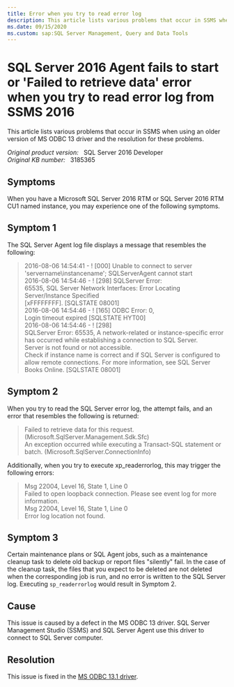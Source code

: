 ```yaml
---
title: Error when you try to read error log
description: This article lists various problems that occur in SSMS when using an older version of MS ODBC 13 driver and the resolution for these problems.
ms.date: 09/15/2020
ms.custom: sap:SQL Server Management, Query and Data Tools
---
```

# SQL Server 2016 Agent fails to start or 'Failed to retrieve data' error when you try to read error log from SSMS 2016

This article lists various problems that occur in SSMS when using an older version of MS ODBC 13 driver and the resolution for these problems.

_Original product version:_ &nbsp; SQL Server 2016 Developer  
_Original KB number:_ &nbsp; 3185365

## Symptoms

When you have a Microsoft SQL Server 2016 RTM or SQL Server 2016 RTM CU1 named instance, you may experience one of the following symptoms.

## Symptom 1

The SQL Server Agent log file displays a message that resembles the following:

> 2016-08-06 14:54:41 - ! [000] Unable to connect to server 'servername\instancename';
SQLServerAgent cannot start  
2016-08-06 14:54:46 - ! [298] SQLServer Error:  
65535, SQL Server Network Interfaces: Error Locating Server/Instance Specified  
[xFFFFFFFF]. [SQLSTATE 08001]  
2016-08-06 14:54:46 - ! [165] ODBC Error: 0,  
Login timeout expired [SQLSTATE HYT00]  
2016-08-06 14:54:46 - ! [298]  
SQLServer Error: 65535, A network-related or instance-specific error has occurred while establishing a connection to SQL Server.  
Server is not found or not accessible.  
Check if instance name is correct and if SQL Server is configured to allow remote connections.   For more information, see SQL Server Books Online. [SQLSTATE 08001]

## Symptom 2

When you try to read the SQL Server error log, the attempt fails, and an error that resembles the following is returned:

> Failed to retrieve data for this request. (Microsoft.SqlServer.Management.Sdk.Sfc)  
An exception occurred while executing a Transact-SQL statement or batch. (Microsoft.SqlServer.ConnectionInfo)

Additionally, when you try to execute xp_readerrorlog, this may trigger the following errors:

> Msg 22004, Level 16, State 1, Line 0  
Failed to open loopback connection. Please see event log for more information.  
Msg 22004, Level 16, State 1, Line 0  
Error log location not found.

## Symptom 3

Certain maintenance plans or SQL Agent jobs, such as a maintenance cleanup task to delete old backup or report files "silently" fail. In the case of the cleanup task, the files that you expect to be deleted are not deleted when the corresponding job is run, and no error is written to the SQL Server log. Executing `sp_readerrorlog` would result in Symptom 2.

## Cause

This issue is caused by a defect in the MS ODBC 13 driver. SQL Server Management Studio (SSMS) and SQL Server Agent use this driver to connect to SQL Server computer.

## Resolution

This issue is fixed in the [MS ODBC 13.1 driver](/sql/connect/odbc/windows/release-notes-odbc-sql-server-windows#131).
